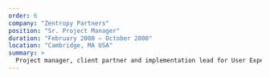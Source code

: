 ```yaml
---
order: 6
company: "Zentropy Partners"
position: "Sr. Project Manager"
duration: "February 2000 – October 2000"
location: "Cambridge, MA USA"
summary: >
  Project manager, client partner and implementation lead for User Experience Design projects and engagements of strategic and financial importance to the organization. Acting Group Director from April 2000 through October 2000; responsibilities included resource allocation, training and development and human resources for branch project management resources.
---
```


